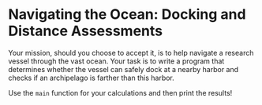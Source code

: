 # Navigating the Ocean: Docking and Distance Assessments

Your mission, should you choose to accept it, is to help navigate a research vessel through the vast ocean. Your task is to write a program that determines whether the vessel can safely dock at a nearby harbor and checks if an archipelago is farther than this harbor.

Use the `main` function for your calculations and then print the results!